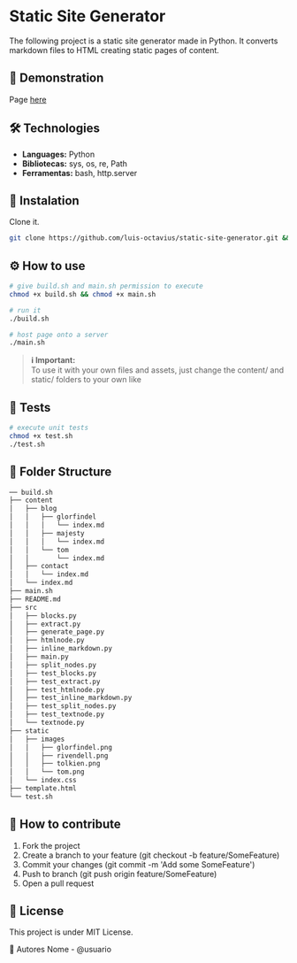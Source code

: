 # Static Site Generator

The following project is a static site generator made in Python. It converts markdown files to HTML creating static pages of content. 

## 🚀 Demonstration
Page [here](https://luis-octavius.github.io/static-site-generator/)

  
## 🛠️ Technologies

- **Languages:** Python
- **Bibliotecas:** sys, os, re, Path 
- **Ferramentas:** bash, http.server

## 🔧 Instalation

Clone it.
```bash 
git clone https://github.com/luis-octavius/static-site-generator.git && cd static-site-generator
```
## ⚙ How to use

```bash
# give build.sh and main.sh permission to execute
chmod +x build.sh && chmod +x main.sh

# run it
./build.sh

# host page onto a server
./main.sh
```

> **ℹ️ Important:**  
> To use it with your own files and assets, just change the content/ and static/ folders to your own like  

## 🧪 Tests
```bash
# execute unit tests
chmod +x test.sh
./test.sh
```

## 📁 Folder Structure

```bash
── build.sh
├── content
│   ├── blog
│   │   ├── glorfindel
│   │   │   └── index.md
│   │   ├── majesty
│   │   │   └── index.md
│   │   └── tom
│   │       └── index.md
│   ├── contact
│   │   └── index.md
│   └── index.md
├── main.sh
├── README.md
├── src
│   ├── blocks.py
│   ├── extract.py
│   ├── generate_page.py
│   ├── htmlnode.py
│   ├── inline_markdown.py
│   ├── main.py
│   ├── split_nodes.py
│   ├── test_blocks.py
│   ├── test_extract.py
│   ├── test_htmlnode.py
│   ├── test_inline_markdown.py
│   ├── test_split_nodes.py
│   ├── test_textnode.py
│   └── textnode.py
├── static
│   ├── images
│   │   ├── glorfindel.png
│   │   ├── rivendell.png
│   │   ├── tolkien.png
│   │   └── tom.png
│   └── index.css
├── template.html
└── test.sh
```

## 🤝 How to contribute
1. Fork the project
2. Create a branch to your feature (git checkout -b feature/SomeFeature)
3. Commit your changes (git commit -m 'Add some SomeFeature')
4. Push to branch (git push origin feature/SomeFeature)
5. Open a pull request

## 📝 License
This project is under MIT License.

👥 Autores
Nome - @usuario
